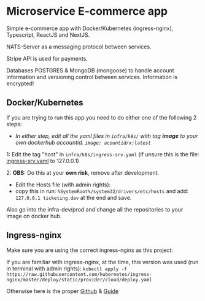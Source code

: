 # Microservice E-commerce app
Simple e-commerce app with Docker/Kubernetes (ingress-nginx), Typescript, ReactJS and NextJS.

NATS-Server as a messaging protocol between services.

Stripe API is used for payments.

Databases POSTGRES & MongoDB (mongoose) to handle account information and versioning control between services. Information is encrypted!

## Docker/Kubernetes
If you are trying to run this app you need to do either one of the following 2 steps:

* *In either step, edit all the yaml files in ```infra/k8s/``` with tag **image** to your own dockerhub accountid. ```image: acountid/x:latest```*

1: Edit the tag "host" in ```infra/k8s/ingress-srv.yaml``` (if unsure this is the file: [ingress-srv.yaml](https://github.com/MohammedSalameh/microservice-app/blob/master/infra/k8s-dev/ingress-srv.yaml) to 127.0.0.1)

2: **OBS:** Do this at your **own risk**, remove after development.

  * Edit the Hosts file (with admin rights):  
  * copy this in run: ```%SystemRoot%/system32/drivers/etc/hosts``` and add: ```127.0.0.1 ticketing.dev``` at the end and save.
  
Also go into the infra-dev/prod and change all the repositories to your image on docker hub. 
      
## Ingress-nginx
Make sure you are using the correct ingress-nginx as this project:

  If you are familiar with ingress-nginx, at the time, this version was used (run in terminal with admin rights): ```kubectl apply -f https://raw.githubusercontent.com/kubernetes/ingress-nginx/master/deploy/static/provider/cloud/deploy.yaml```  
  
   Otherwise here is the proper [Github](https://github.com/kubernetes/ingress-nginx) & [Guide](https://kubernetes.github.io/ingress-nginx/deploy)
